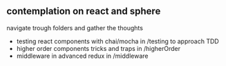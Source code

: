## contemplation on react and sphere

navigate trough folders and gather the thoughts

- testing react components with chai/mocha in /testing to approach TDD
- higher order components tricks and traps in /higherOrder
- middleware in advanced redux in /middleware
